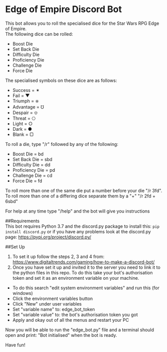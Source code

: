 # Edge of Empire Discord Bot
This bot allows you to roll the specialised dice for the Star Wars RPG Edge of Empire.  
The following dice can be rolled:  
- Boost Die
- Set Back Die
- Difficulty Die
- Proficiency Die
- Challenge Die
- Force Die

The specialised symbols on these dice are as follows:  
- Success = ✶
- Fail = ▼
- Triumph = ⎈
- Advantage = ℧
- Despair = ⎊
- Threat = ⎔
- Light = ○
- Dark = ●
- Blank = ▢

To roll a die, type "/r" followed by any of the following:
- Boost Die = bd
- Set Back Die = sbd
- Difficulty Die = dd
- Proficiency Die = pd
- Challenge Die = cd
- Force Die = fd

To roll more than one of the same die put a number before your die "/r 3fd".
To roll more than one of a differing dice separate them by a "+" "/r 2fd + 6sbd"

For help at any time type "/help" and the bot will give you instructions

##Requirements  
This bot requires Python 3.7 and the discord.py package to install this:
```pip install discord.py``` or if you have any problems look at the discord.py page: 
https://pypi.org/project/discord.py/

##Set Up
1. To set it up follow the steps 2, 3 and 4 from:   
 https://www.digitaltrends.com/gaming/how-to-make-a-discord-bot/  
2. Once you have set it up and invited it to the server you need to link it to the python
 files in this repo. To do this take your bot's authorisation token and set it as an 
 environment variable on your machine.
 - To do this search "edit system environment variables" and run this (for windows)
 - Click the environment variables button
 - Click "New" under user variables
 - Set "variable name" to: edge_bot_token
 - Set "variable value" to: the bot's authorisation token you got
 - Apply and okay out of all the menus and restart your PC
 
 Now you will be able to run the "edge_bot.py" file and a terminal should open and print:
 "Bot initialised" when the bot is ready.  
 
 Have fun!
 
